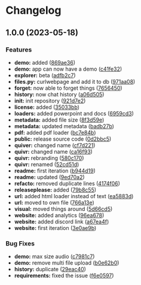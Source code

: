 # Changelog

## 1.0.0 (2023-05-18)


### Features

* **demo:** added ([869ae36](https://github.com/rossman22590/quiver/commit/869ae36190a9fba966d5a86d5e9353784c18daf6))
* **demo:** app can now have a demo ([c41fe32](https://github.com/rossman22590/quiver/commit/c41fe32cf0a27a61c29c312820bb4700610043aa))
* **explorer:** beta ([adfb2c7](https://github.com/rossman22590/quiver/commit/adfb2c75cbd5fa128ab905d3e22fefeaf38ed6e5))
* **files.py:** curlwebpage and add it to db ([971aa08](https://github.com/rossman22590/quiver/commit/971aa083a56003e5ffb7f910f2fdf83d64783146))
* **forget:** now able to forget things ([7656450](https://github.com/rossman22590/quiver/commit/7656450ddf769636348a3ec4a62e59b7dc512286))
* **history:** now chat history ([a06d505](https://github.com/rossman22590/quiver/commit/a06d505920129210095714be342775aa43990d64))
* **init:** init repository ([921d7e2](https://github.com/rossman22590/quiver/commit/921d7e2502f2d62c268e55acf6a92bc63c35d669))
* **license:** added ([35033bb](https://github.com/rossman22590/quiver/commit/35033bb0f91d90b7efdbea8a4d09bf1e4ff7a1a6))
* **loaders:** added powerpoint and docs ([6959cd3](https://github.com/rossman22590/quiver/commit/6959cd3aba6d7555b4a211f27536b9569a402edf))
* **metadata:** added file size ([8f3d59e](https://github.com/rossman22590/quiver/commit/8f3d59e955a768b99e02b54fdf89c3ebf047e0a3))
* **metadata:** updated metadata ([badb27b](https://github.com/rossman22590/quiver/commit/badb27bf195137ad1bc3321fbfa97b24094b1dfb))
* **pdf:** added pdf loader ([bc7e84b](https://github.com/rossman22590/quiver/commit/bc7e84b1f97cc38fb0cc5bfb817164965414688d))
* **public:** release source code ([0d2bbc5](https://github.com/rossman22590/quiver/commit/0d2bbc5539e91191a8f2c79bf31965f0af130cc9))
* **quiver:** changed name ([cf7d221](https://github.com/rossman22590/quiver/commit/cf7d221d877489d5234f055302676de8f59b3dff))
* **quivr:** changed name ([ca16f93](https://github.com/rossman22590/quiver/commit/ca16f936a3020a8cd5bd981b676d5a444bb07833))
* **quivr:** rebranding ([580c170](https://github.com/rossman22590/quiver/commit/580c17090171b02f1b1ed7ea8f19c919b8e0267c))
* **quivr:** renamed ([52cd51d](https://github.com/rossman22590/quiver/commit/52cd51d71a28df556b0f118ed3f5fba23ff63fb5))
* **readme:** first iteration ([b944d19](https://github.com/rossman22590/quiver/commit/b944d19a28d5d3eddc6ebb2eb13beab1e7ec187d))
* **readme:** updated ([9ed70a2](https://github.com/rossman22590/quiver/commit/9ed70a2499a61d0b10dce937312f6ab4d8b1fd2a))
* **refacto:** removed duplicate lines ([4174f06](https://github.com/rossman22590/quiver/commit/4174f0693afde5bcf182aaab1f2cd532df8aa939))
* **releaseplease:** added ([79b8c55](https://github.com/rossman22590/quiver/commit/79b8c55ce9d72d2e8aab1e20537b6a94ccaf7e6a))
* **url:** added html loader instead of text ([ea5883d](https://github.com/rossman22590/quiver/commit/ea5883ddb9dc3b1962a04dc6eacb5a0bd0a968ae))
* **url:** moved to own file ([766a13e](https://github.com/rossman22590/quiver/commit/766a13ed9b97becf9c5fe7c2dcea54b37bc7442d))
* **visual:** moved things around ([5d66cd5](https://github.com/rossman22590/quiver/commit/5d66cd5223267a0349db824aab287eebaa6973eb))
* **website:** added analytics ([96ea678](https://github.com/rossman22590/quiver/commit/96ea6783556926e6869c67cdf9f3b4d36ada411a))
* **website:** added discord link ([a67ea4f](https://github.com/rossman22590/quiver/commit/a67ea4f1652aa765697a6c371a803214c639dcec))
* **website:** first iteration ([3e0ae9b](https://github.com/rossman22590/quiver/commit/3e0ae9b8b469c004887e6ed15299483f6bb9aa19))


### Bug Fixes

* **demo:** max size audio ([c7981c7](https://github.com/rossman22590/quiver/commit/c7981c792adb55cb7c29d1f8d901b62e217e71e2))
* **demo:** remove multi file upload ([b0e62b0](https://github.com/rossman22590/quiver/commit/b0e62b08d62169e70f68012eeae0b5cc00894c3d))
* **history:** duplicate ([29eac40](https://github.com/rossman22590/quiver/commit/29eac401b53242ecf88dbeb086abcddb3520171c))
* **requirements:** fixed the issue ([f6e0597](https://github.com/rossman22590/quiver/commit/f6e05975c3420eb1957e14881fc968d80dc0d92e))
